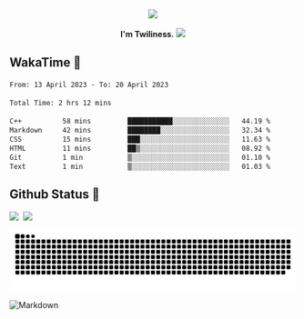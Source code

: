 <div align="center">
<img src="https://images.weserv.nl/?url=avatars.githubusercontent.com/u/10475770?v=4&h=360&w=360&fit=cover&mask=circle&maxage=7d"/>
</div>

<div align="center">

**I'm Twiliness.** <a href="https://github.com/DarkHighness"><img src="https://media.giphy.com/media/hvRJCLFzcasrR4ia7z/giphy.gif" width="5%"></a>

</div>

## WakaTime 🧐

<!--START_SECTION:waka-->

```text
From: 13 April 2023 - To: 20 April 2023

Total Time: 2 hrs 12 mins

C++          58 mins         ███████████░░░░░░░░░░░░░░   44.19 %
Markdown     42 mins         ████████░░░░░░░░░░░░░░░░░   32.34 %
CSS          15 mins         ███░░░░░░░░░░░░░░░░░░░░░░   11.63 %
HTML         11 mins         ██▒░░░░░░░░░░░░░░░░░░░░░░   08.92 %
Git          1 min           ▒░░░░░░░░░░░░░░░░░░░░░░░░   01.10 %
Text         1 min           ▒░░░░░░░░░░░░░░░░░░░░░░░░   01.03 %
```

<!--END_SECTION:waka-->

## Github Status 🥰

<div style="display: flex; gap: 8px;">
<img src="https://github-readme-stats.vercel.app/api?username=DarkHighness&count_private=true&show_icons=true&hide_border=true"/>
<img src="https://github-readme-stats.vercel.app/api/top-langs/?username=DarkHighness&hide_border=true"/>
</div>

<!-- ![3D-Profile](https://raw.githubusercontent.com/DarkHighness/DarkHighness/master/profile-3d-contrib/profile-south-season-animate.svg) -->

![Snake-Profile](https://raw.githubusercontent.com/DarkHighness/DarkHighness/master/dist/github-snake.svg)

 ![Markdown](https://img.shields.io/badge/markdown%20💘-%23000000.svg?style=for-the-badge&logo=markdown&logoColor=white)


